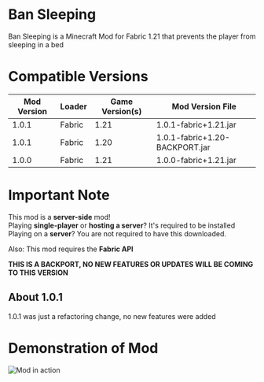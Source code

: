 # Ban Sleeping
Ban Sleeping is a Minecraft Mod for Fabric 1.21 that prevents the player from sleeping in a bed

# Compatible Versions
| Mod Version | Loader | Game Version(s) | Mod Version File               |
|-------------|--------|-----------------|--------------------------------|
| 1.0.1       | Fabric | 1.21            | 1.0.1-fabric+1.21.jar          |
| 1.0.1       | Fabric | 1.20            | 1.0.1-fabric+1.20-BACKPORT.jar |
| 1.0.0       | Fabric | 1.21            | 1.0.0-fabric+1.21.jar          |

# Important Note
This mod is a **server-side** mod!  
Playing **single-player** or **hosting a server**? It's required to be installed  
Playing on a **server**? You are not required to have this downloaded.

Also: This mod requires the **Fabric API**

**THIS IS A BACKPORT, NO NEW FEATURES OR UPDATES WILL BE COMING TO THIS VERSION**

## About 1.0.1
1.0.1 was just a refactoring change, no new features were added

# Demonstration of Mod
![Mod in action](https://cdn.modrinth.com/data/IvwI6YOW/images/21d6b30795faca98cbeb614ea94d00112d53d322.png)
